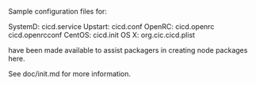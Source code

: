 Sample configuration files for:

SystemD: cicd.service
Upstart: cicd.conf
OpenRC:  cicd.openrc
         cicd.openrcconf
CentOS:  cicd.init
OS X:    org.cic.cicd.plist

have been made available to assist packagers in creating node packages here.

See doc/init.md for more information.
